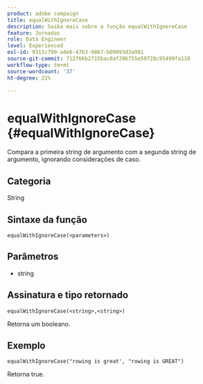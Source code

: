 ```yaml
---
product: adobe campaign
title: equalWithIgnoreCase
description: Saiba mais sobre a função equalWithIgnoreCase
feature: Jornadas
role: Data Engineer
level: Experienced
exl-id: 9311c799-a4e6-47b3-9867-b09093d3a981
source-git-commit: 712f66b2715bac0af206755e59728c95499fa110
workflow-type: tm+mt
source-wordcount: '37'
ht-degree: 21%

---
```


# equalWithIgnoreCase {#equalWithIgnoreCase}

Compara a primeira string de argumento com a segunda string de argumento, ignorando considerações de caso.

## Categoria

String

## Sintaxe da função

`equalWithIgnoreCase(<parameters>)`

## Parâmetros

* string

## Assinatura e tipo retornado

`equalWithIgnoreCase(<string>,<string>)`

Retorna um booleano.

## Exemplo

`equalWithIgnoreCase("rowing is great', "rowing is GREAT")`

Retorna true.
